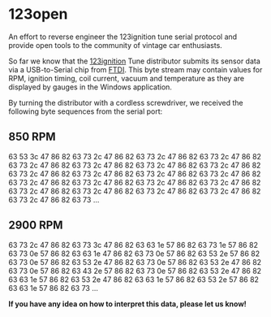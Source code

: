 # 123open
An effort to reverse engineer the 123ignition tune serial protocol and provide open tools to the community of vintage car enthusiasts.

So far we know that the [123ignition](https://123ignition.com) Tune distributor submits its sensor data via a USB-to-Serial chip from [FTDI](https://www.ftdichip.com). This byte stream may contain values for RPM, ignition timing, coil current, vacuum and temperature as they are displayed by gauges in the Windows application.

By turning the distributor with a cordless screwdriver, we received the following byte sequences from the serial port:

## 850 RPM
63 53 3c 47 86 82 63 73 2c 47 86 82 63 73 2c 47 86 82 63 73 2c 47 86 82 63 73 2c 47 86 82 63 73 2c 47 86 82 63 73 2c 47 86 82 63 73 2c 47 86 82 63 73 2c 47 86 82 63 73 2c 47 86 82 63 73 2c 47 86 82 63 73 2c 47 86 82 63 73 2c 47 86 82 63 73 2c 47 86 82 63 73 2c 47 86 82 63 73 2c 47 86 82 63 73 2c 47 86 82 63 73 2c 47 86 82 63 73 2c 47 86 82 63 73 2c 47 86 82 63 73 2c 47 86 82 63 73 ...

## 2900 RPM
63 73 2c 47 86 82 63 73 3c 47 86 82 63 63 1e 57 86 82 63 73 1e 57 86 82 63 73 0e 57 86 82 63 63 1e 47 86 82 63 73 0e 57 86 82 63 53 2e 57 86 82 63 73 0e 57 86 82 63 53 2e 47 86 82 63 73 0e 57 86 82 63 53 2e 47 86 82 63 73 0e 57 86 82 63 43 2e 57 86 82 63 73 0e 57 86 82 63 53 2e 47 86 82 63 63 1e 57 86 82 63 53 2e 47 86 82 63 63 1e 57 86 82 63 53 2e 57 86 82 63 63 1e 57 86 82 63 73 ...

**If you have any idea on how to interpret this data, please let us know!**
